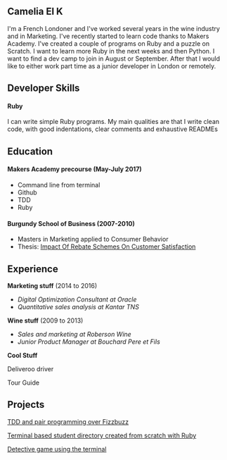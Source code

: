 ## Camelia El K

I'm a French Londoner and I've worked several years in the wine industry and in Marketing. I've recently started to learn code thanks to Makers Academy. I've created a couple of programs on Ruby and a puzzle on Scratch. I want to learn more Ruby in the next weeks and then Python.  I want to find a dev camp to join in August or September. After that I would like to either work part time as a junior developer in London or remotely.

## Developer Skills

#### Ruby

I can write simple Ruby programs. My main qualities are that I write clean code, with good indentations, clear comments and exhaustive READMEs


## Education

#### Makers Academy precourse (May-July 2017)

- Command line from terminal
- Github
- TDD
- Ruby

#### Burgundy School of Business (2007-2010)

- Masters in Marketing applied to Consumer Behavior
- Thesis: [Impact Of Rebate Schemes On Customer Satisfaction](https://drive.google.com/file/d/0B6Ie4YJ_zMsHMHlBb0pRQXlwazQ/view?usp=sharing)



## Experience

**Marketing stuff** (2014 to 2016)    
- *Digital Optimization Consultant at Oracle*
- *Quantitative sales analysis at Kantar TNS*

**Wine stuff** (2009 to 2013)
- *Sales and marketing at Roberson Wine*
- *Junior Product Manager at Bouchard Pere et Fils*

**Cool Stuff**

Deliveroo driver

Tour Guide

## Projects

[TDD and pair programming over Fizzbuzz](https://github.com/Camentielle/fizzbuzz)

[Terminal based student directory created from scratch with Ruby](https://github.com/Camentielle/student-directory)

[Detective game using the terminal](https://github.com/Camentielle/clmystery)
